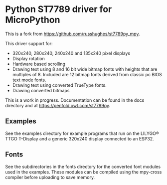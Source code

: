 Python ST7789 driver for MicroPython
====================================

This is a fork from https://github.com/russhughes/st7789py_mpy.

This driver support for:

- 320x240, 280x240, 240x240 and 135x240 pixel displays
- Display rotation
- Hardware based scrolling
- Drawing text using 8 and 16 bit wide bitmap fonts with heights that are
  multiples of 8. Included are 12 bitmap fonts derived from classic pc
  BIOS text mode fonts.
- Drawing text using converted TrueType fonts.
- Drawing converted bitmaps

This is a work in progress. Documentation can be found in the docs directory
and at https://penfold.owt.com/st7789py.


Examples
--------

See the examples directory for example programs that run on the LILYGO® TTGO T-Display and
a generic 320x240 display connected to an ESP32.

Fonts
-----

See the subdirectories in the fonts directory for the converted font modules
used in the examples. These modules can be compiled using the mpy-cross
compiler before uploading to save memory.
